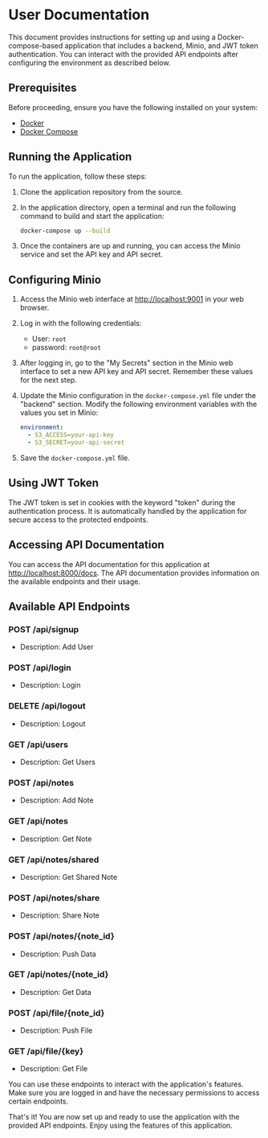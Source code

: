 # User Documentation

This document provides instructions for setting up and using a Docker-compose-based application that includes a backend, Minio, and JWT token authentication. You can interact with the provided API endpoints after configuring the environment as described below.

## Prerequisites

Before proceeding, ensure you have the following installed on your system:

- [Docker](https://docs.docker.com/get-docker/)
- [Docker Compose](https://docs.docker.com/compose/install/)

## Running the Application

To run the application, follow these steps:

1. Clone the application repository from the source.

2. In the application directory, open a terminal and run the following command to build and start the application:

   ```bash
   docker-compose up --build
   ```

3. Once the containers are up and running, you can access the Minio service and set the API key and API secret.

## Configuring Minio

1. Access the Minio web interface at [http://localhost:9001](http://localhost:9001) in your web browser.

2. Log in with the following credentials:

   - User: `root`
   - password: `root@root`

3. After logging in, go to the "My Secrets" section in the Minio web interface to set a new API key and API secret. Remember these values for the next step.

4. Update the Minio configuration in the `docker-compose.yml` file under the "backend" section. Modify the following environment variables with the values you set in Minio:

   ```yaml
   environment:
     - S3_ACCESS=your-api-key
     - S3_SECRET=your-api-secret
   ```

5. Save the `docker-compose.yml` file.

## Using JWT Token

The JWT token is set in cookies with the keyword "token" during the authentication process. It is automatically handled by the application for secure access to the protected endpoints.

## Accessing API Documentation

You can access the API documentation for this application at [http://localhost:8000/docs](http://localhost:8000/docs). The API documentation provides information on the available endpoints and their usage.

## Available API Endpoints

### POST /api/signup

- Description: Add User

### POST /api/login

- Description: Login

### DELETE /api/logout

- Description: Logout

### GET /api/users

- Description: Get Users

### POST /api/notes

- Description: Add Note

### GET /api/notes

- Description: Get Note

### GET /api/notes/shared

- Description: Get Shared Note

### POST /api/notes/share

- Description: Share Note

### POST /api/notes/{note_id}

- Description: Push Data

### GET /api/notes/{note_id}

- Description: Get Data

### POST /api/file/{note_id}

- Description: Push File

### GET /api/file/{key}

- Description: Get File

You can use these endpoints to interact with the application's features. Make sure you are logged in and have the necessary permissions to access certain endpoints.

That's it! You are now set up and ready to use the application with the provided API endpoints. Enjoy using the features of this application.